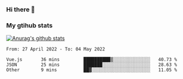 ### Hi there 👋

### My gtihub stats

[![Anurag's github stats](https://github-readme-stats.vercel.app/api?username=gaozhidong)](https://github.com/gaozhidong/github-readme-stats)

<!--START_SECTION:waka-->

```text
From: 27 April 2022 - To: 04 May 2022

Vue.js       36 mins         ██████████▒░░░░░░░░░░░░░░   40.73 %
JSON         25 mins         ███████░░░░░░░░░░░░░░░░░░   28.63 %
Other        9 mins          ██▓░░░░░░░░░░░░░░░░░░░░░░   11.05 %
```

<!--END_SECTION:waka-->